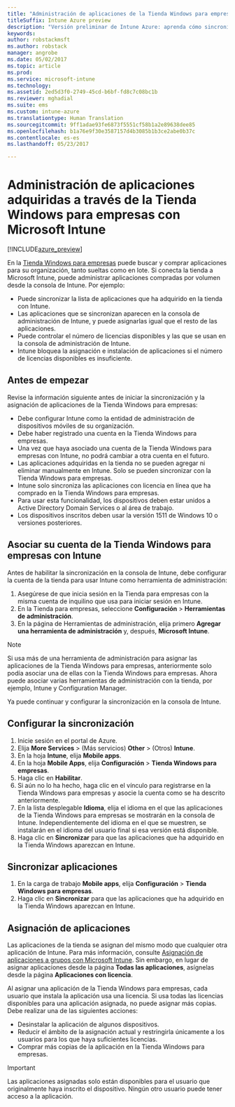 ```yaml
---
title: "Administración de aplicaciones de la Tienda Windows para empresas | Microsoft Docs"
titleSuffix: Intune Azure preview
description: "Versión preliminar de Intune Azure: aprenda cómo sincronizar aplicaciones en Intune desde la Tienda Windows para empresas y luego asignarlas y realizar el seguimiento de ellas."
keywords: 
author: robstackmsft
ms.author: robstack
manager: angrobe
ms.date: 05/02/2017
ms.topic: article
ms.prod: 
ms.service: microsoft-intune
ms.technology: 
ms.assetid: 2ed5d3f0-2749-45cd-b6bf-fd8c7c08bc1b
ms.reviewer: mghadial
ms.suite: ems
ms.custom: intune-azure
ms.translationtype: Human Translation
ms.sourcegitcommit: 9ff1adae93fe6873f5551cf58b1a2e89638dee85
ms.openlocfilehash: b1a76e9f30e3587157d4b3085b1b3ce2abe0b37c
ms.contentlocale: es-es
ms.lasthandoff: 05/23/2017

---
```


# <a name="how-to-manage-apps-you-purchased-from-the-windows-store-for-business-with-microsoft-intune"></a>Administración de aplicaciones adquiridas a través de la Tienda Windows para empresas con Microsoft Intune

[!INCLUDE[azure_preview](./includes/azure_preview.md)]


En la [Tienda Windows para empresas](https://www.microsoft.com/business-store) puede buscar y comprar aplicaciones para su organización, tanto sueltas como en lote. Si conecta la tienda a Microsoft Intune, puede administrar aplicaciones compradas por volumen desde la consola de Intune. Por ejemplo:
* Puede sincronizar la lista de aplicaciones que ha adquirido en la tienda con Intune.
* Las aplicaciones que se sincronizan aparecen en la consola de administración de Intune, y puede asignarlas igual que el resto de las aplicaciones.
* Puede controlar el número de licencias disponibles y las que se usan en la consola de administración de Intune.
* Intune bloquea la asignación e instalación de aplicaciones si el número de licencias disponibles es insuficiente.

## <a name="before-you-start"></a>Antes de empezar
Revise la información siguiente antes de iniciar la sincronización y la asignación de aplicaciones de la Tienda Windows para empresas:
* Debe configurar Intune como la entidad de administración de dispositivos móviles de su organización.
* Debe haber registrado una cuenta en la Tienda Windows para empresas.
* Una vez que haya asociado una cuenta de la Tienda Windows para empresas con Intune, no podrá cambiar a otra cuenta en el futuro.
* Las aplicaciones adquiridas en la tienda no se pueden agregar ni eliminar manualmente en Intune. Solo se pueden sincronizar con la Tienda Windows para empresas.
* Intune solo sincroniza las aplicaciones con licencia en línea que ha comprado en la Tienda Windows para empresas.
* Para usar esta funcionalidad, los dispositivos deben estar unidos a Active Directory Domain Services o al área de trabajo.
* Los dispositivos inscritos deben usar la versión 1511 de Windows 10 o versiones posteriores.

## <a name="associate-your-windows-store-for-business-account-with-intune"></a>Asociar su cuenta de la Tienda Windows para empresas con Intune
Antes de habilitar la sincronización en la consola de Intune, debe configurar la cuenta de la tienda para usar Intune como herramienta de administración:
1. Asegúrese de que inicia sesión en la Tienda para empresas con la misma cuenta de inquilino que usa para iniciar sesión en Intune.
2. En la Tienda para empresas, seleccione **Configuración** > **Herramientas de administración**.
3. En la página de Herramientas de administración, elija primero **Agregar una herramienta de administración** y, después, **Microsoft Intune**.

> [!NOTE]
> Si usa más de una herramienta de administración para asignar las aplicaciones de la Tienda Windows para empresas, anteriormente solo podía asociar una de ellas con la Tienda Windows para empresas. Ahora puede asociar varias herramientas de administración con la tienda, por ejemplo, Intune y Configuration Manager.

Ya puede continuar y configurar la sincronización en la consola de Intune.

## <a name="configure-synchronization"></a>Configurar la sincronización

1. Inicie sesión en el portal de Azure.
2. Elija **More Services** >  (Más servicios) **Other** >  (Otros) **Intune**.
3. En la hoja **Intune**, elija **Mobile apps**.
1. En la hoja **Mobile Apps**, elija **Configuración** > **Tienda Windows para empresas**.
2. Haga clic en **Habilitar**.
3. Si aún no lo ha hecho, haga clic en el vínculo para registrarse en la Tienda Windows para empresas y asocie la cuenta como se ha descrito anteriormente.
5. En la lista desplegable **Idioma**, elija el idioma en el que las aplicaciones de la Tienda Windows para empresas se mostrarán en la consola de Intune. Independientemente del idioma en el que se muestren, se instalarán en el idioma del usuario final si esa versión está disponible.
6. Haga clic en **Sincronizar** para que las aplicaciones que ha adquirido en la Tienda Windows aparezcan en Intune.

## <a name="synchronize-apps"></a>Sincronizar aplicaciones

1. En la carga de trabajo **Mobile apps**, elija **Configuración** > **Tienda Windows para empresas**.
2. Haga clic en **Sincronizar** para que las aplicaciones que ha adquirido en la Tienda Windows aparezcan en Intune.

## <a name="assign-apps"></a>Asignación de aplicaciones

Las aplicaciones de la tienda se asignan del mismo modo que cualquier otra aplicación de Intune. Para más información, consulte [Asignación de aplicaciones a grupos con Microsoft Intune](apps-deploy.md). Sin embargo, en lugar de asignar aplicaciones desde la página **Todas las aplicaciones**, asígnelas desde la página **Aplicaciones con licencia**.

Al asignar una aplicación de la Tienda Windows para empresas, cada usuario que instala la aplicación usa una licencia. Si usa todas las licencias disponibles para una aplicación asignada, no puede asignar más copias. Debe realizar una de las siguientes acciones:
* Desinstalar la aplicación de algunos dispositivos.
* Reducir el ámbito de la asignación actual y restringirla únicamente a los usuarios para los que haya suficientes licencias.
* Comprar más copias de la aplicación en la Tienda Windows para empresas.

> [!Important]
> Las aplicaciones asignadas solo están disponibles para el usuario que originalmente haya inscrito el dispositivo. Ningún otro usuario puede tener acceso a la aplicación.

